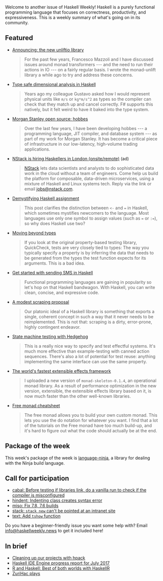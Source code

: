 Welcome to another issue of Haskell Weekly!
Haskell is a purely functional programming language that focuses on correctness, productivity, and expressiveness.
This is a weekly summary of what's going on in its community.

## Featured

-   [Announcing: the new unliftio library](https://www.fpcomplete.com/blog/2017/07/announcing-new-unliftio-library)

    > For the past few years, Francesco Mazzoli and I have discussed issues around monad transformers --- and the need to run their actions in IO --- on a fairly regular basis. I wrote the monad-unlift library a while ago to try and address these concerns.

-   [Type safe dimensional analysis in Haskell](https://www.stephanboyer.com/post/131/type-safe-dimensional-analysis-in-haskell)

    > Years ago my colleague Gustavo asked how I would represent physical units like `m/s` or `kg*m/s^2` as types so the compiler can check that they match up and cancel correctly. F# supports this natively, but it felt weird to have it baked into the type system.

-   [Morgan Stanley open source: hobbes](http://lambda-the-ultimate.org/node/5452)

    > Over the last few years, I have been developing hobbes --- a programming language, JIT compiler, and database system --- as part of my work for Morgan Stanley. It has become a critical piece of infrastructure in our low-latency, high-volume trading applications.

-   [NStack is hiring Haskellers in London (onsite/remote)](https://angel.co/nstack/jobs) (ad)

    > [NStack](https://nstack.com) lets data scientists and analysts to do sophisticated data work in the cloud without a team of engineers. Come help us build the platform for composable, data-driven microservices, using a mixture of Haskell and Linux systems tech. Reply via the link or email <jobs@nstack.com>.

-   [Demystifying Haskell assignment](http://www.haskellforall.com/2017/07/demistifying-haskell-assignment.html)

    > This post clarifies the distinction between `<-` and `=` in Haskell, which sometimes mystifies newcomers to the language. Most languages use only one symbol to assign values (such as `=` or `:=`), so why does Haskell use two?

-   [Moving beyond types](http://hypothesis.works/articles/types-and-properties/)

    > If you look at the original property-based testing library, QuickCheck, tests are very closely tied to types: The way you typically specify a property is by inferring the data that needs to be generated from the types the test function expects for its arguments. This is a bad idea.

-   [Get started with sending SMS in Haskell](https://www.twilio.com/blog/2017/07/setting-up-your-haskell-developer-environment-with-twilio.html)

    > Functional programming languages are gaining in popularity so let's hop on that Haskell bandwagon. With Haskell, you can write clean, concise, and expressive code.

-   [A modest scraping proposal](https://www.shimweasel.com/2017/07/13/a-modest-scraping-proposal)

    > Our platonic ideal of a Haskell library is something that exports a single, coherent concept in such a way that it never needs to be reimplemented. This is not that: scraping is a dirty, error-prone, highly contingent endeavor.

-   [State machine testing with Hedgehog](http://teh.id.au/posts/2017/07/15/state-machine-testing/index.html)

    > This is a really nice way to specify and test effectful systems. It's much more effective than example-testing with canned action sequences. There's also a lot of potential for test reuse: anything implementing the same interface can use the same property.

-   [The world's fastest extensible effects framework](https://www.schoolofhaskell.com/user/fumieval/extensible/the-world-s-fastest-extensible-effects-framework)

    > I uploaded a new version of `monad-skeleton-0.1.4`, an operational monad library. As a result of performance optimization in the new version, extensible, the extensible effects library based on it, is now much faster than the other well-known libraries.

-   [Free monad cheatsheet](http://jeremymikkola.com/posts/2017_07_11_free_monad_cheatsheet.html)

    > The free monad allows you to build your own custom monad. This lets you use the do notation for whatever you want. I find that a lot of the tutorials on the Free monad have too much build-up, and it's hard to figure out what the code should actually be at the end.

## Package of the week

This week's package of the week is [language-ninja](https://hackage.haskell.org/package/language-ninja-0.1.0),
a library for dealing with the Ninja build language.

## Call for participation

-   [cabal: Before testing if libraries link, do a vanilla run to check if the compiler is misconfigured](https://github.com/haskell/cabal/issues/4395)
-   [hindent: Indenting class creates syntax error](https://github.com/commercialhaskell/hindent/issues/433)
-   [miso: Fix 7.8, 7.6 builds](https://github.com/dmjio/miso/issues/181)
-   [stack: `stack new` can't be pointed at an intranet site](https://github.com/commercialhaskell/stack/issues/2804)
-   [text: Add `tshow` function](https://github.com/bos/text/issues/183)

Do you have a beginner-friendly issue you want some help with?
Email <info@haskellweekly.news> to get it included here!

## In brief

-   [Cleaning up our projects with hpack](https://mmhaskell.com/blog/2017/7/17/cleaning-up-our-projects-with-hpack)
-   [Haskell IDE Engine progress report for July 2017](https://github.com/haskell/haskell-ide-engine/blob/8cb23e7d55a20696f8d2d743ca4a53ba70b2c5c5/docs/Report-2017-07.md)
-   [R and Haskell: Best of both worlds with HaskellR](https://www.tweag.io/posts/2017-07-10-haskell-r-best-both-worlds.html)
-   [ZuriHac plays](https://jaspervdj.be/posts/2017-07-17-zurihac-plays.html)
